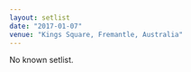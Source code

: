 ```yaml
---
layout: setlist
date: "2017-01-07"
venue: "Kings Square, Fremantle, Australia"
---
```


No known setlist.
